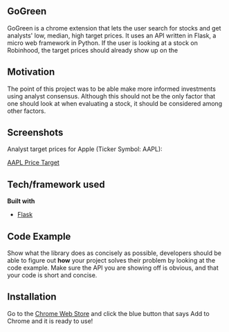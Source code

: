 ## GoGreen
GoGreen is a chrome extension that lets the user search for stocks and get analysts' low, median, high target prices. It uses an API written in Flask, a micro web framework in Python. If the user is looking at a stock on Robinhood, the target prices should already show up on the 

## Motivation
The point of this project was to be able make more informed investments using analyst consensus. Although this should not be the only factor that one should look at when evaluating a stock, it should be considered among other factors. 

 
## Screenshots
Analyst target prices for Apple (Ticker Symbol: AAPL): 

[AAPL Price Target](file:///Users/prathiklolla/Desktop/Screen%20Shot%202021-01-19%20at%2010.35.29%20PM.png)

## Tech/framework used

<b>Built with</b>
- [Flask](https://flask.palletsprojects.com/en/1.1.x/)


## Code Example
Show what the library does as concisely as possible, developers should be able to figure out **how** your project solves their problem by looking at the code example. Make sure the API you are showing off is obvious, and that your code is short and concise.

## Installation
Go to the [Chrome Web Store](https://chrome.google.com/webstore/detail/gogreen/gdfomgfjaambaelcehoainboiekakgfo?ref=producthunt) and click the blue button that says Add to Chrome and it is ready to use!
